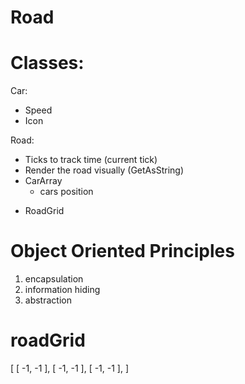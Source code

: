 # Road



# Classes:

Car:
- Speed
- Icon

Road:
- Ticks to track time (current tick)
- Render the road visually (GetAsString)
- CarArray
  - cars position
<!-- - RoadWidth (lane count)
- Length -->
- RoadGrid

# Object Oriented Principles

1. encapsulation
2. information hiding
3. abstraction


# roadGrid

[
  [ -1, -1 ],
  [ -1, -1 ],
  [ -1, -1 ],
]
